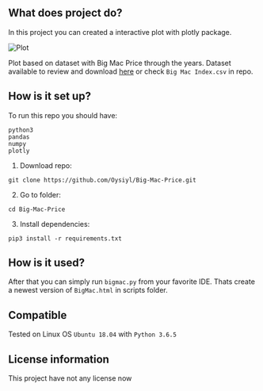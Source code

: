 ## What does project do? 
In this project you can created a interactive plot with plotly package.

![Plot](https://thumbs.gfycat.com/GrotesqueZigzagBlackpanther-size_restricted.gif)

Plot based on dataset with Big Mac Price through the years. Dataset available to review and download [here](https://data.world/) or check `Big Mac Index.csv` in repo. 
## How is it set up? 
To run this repo you should have:
```
python3
pandas
numpy
plotly
```
1. Download repo:
```
git clone https://github.com/Oysiyl/Big-Mac-Price.git
```
2. Go to folder:
```
cd Big-Mac-Price
```
3. Install dependencies:
```
pip3 install -r requirements.txt
```
## How is it used? 
After that you can simply run `bigmac.py` from your favorite IDE. Thats create a newest version of `BigMac.html` in scripts folder.
## Compatible 
Tested on Linux OS `Ubuntu 18.04` with `Python 3.6.5`

## License information
This project have not any license now

